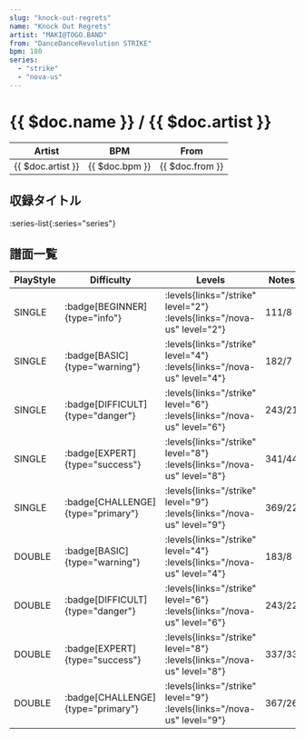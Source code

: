 ```yaml
---
slug: "knock-out-regrets"
name: "Knock Out Regrets"
artist: "MAKI@TOGO.BAND"
from: "DanceDanceRevolution STRIKE"
bpm: 180
series:
  - "strike"
  - "nova-us"
---
```


# {{ $doc.name }} / {{ $doc.artist }}

|Artist|BPM|From|
|------|---|----|
|{{ $doc.artist }}|{{ $doc.bpm }}|{{ $doc.from }}|

## 収録タイトル

:series-list{:series="series"}

## 譜面一覧

|PlayStyle|Difficulty|Levels|Notes|Movie|
|---------|----------|------|-----|-----|
|SINGLE| :badge[BEGINNER]{type="info"}| :levels{links="/strike" level="2"} :levels{links="/nova-us" level="2"}|111/8||
|SINGLE| :badge[BASIC]{type="warning"}| :levels{links="/strike" level="4"} :levels{links="/nova-us" level="4"}|182/7||
|SINGLE| :badge[DIFFICULT]{type="danger"}| :levels{links="/strike" level="6"} :levels{links="/nova-us" level="6"}|243/21||
|SINGLE| :badge[EXPERT]{type="success"}| :levels{links="/strike" level="8"} :levels{links="/nova-us" level="8"}|341/44||
|SINGLE| :badge[CHALLENGE]{type="primary"}| :levels{links="/strike" level="9"} :levels{links="/nova-us" level="9"}|369/22||
|DOUBLE| :badge[BASIC]{type="warning"}| :levels{links="/strike" level="4"} :levels{links="/nova-us" level="4"}|183/8||
|DOUBLE| :badge[DIFFICULT]{type="danger"}| :levels{links="/strike" level="6"} :levels{links="/nova-us" level="6"}|243/22||
|DOUBLE| :badge[EXPERT]{type="success"}| :levels{links="/strike" level="8"} :levels{links="/nova-us" level="8"}|337/33||
|DOUBLE| :badge[CHALLENGE]{type="primary"}| :levels{links="/strike" level="9"} :levels{links="/nova-us" level="9"}|367/26||
